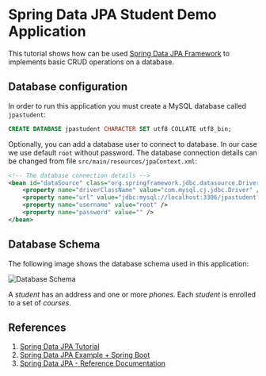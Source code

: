 Spring Data JPA Student Demo Application
===================================

This tutorial shows how can be used [Spring Data JPA Framework](http://spring.io/projects/spring-data-jpa) to implements basic CRUD operations on a database.

Database configuration
----------------------
In order to run this application you must create a MySQL database called `jpastudent`:

```sql
CREATE DATABASE jpastudent CHARACTER SET utf8 COLLATE utf8_bin;
```
Optionally, you can add a database user to connect to database. In our case we use default `root` without password. 
The database connection details can be changed from file `src/main/resources/jpaContext.xml`:

```xml 
<!-- The database connection details -->
<bean id="dataSource" class="org.springframework.jdbc.datasource.DriverManagerDataSource">
	<property name="driverClassName" value="com.mysql.cj.jdbc.Driver" />
	<property name="url" value="jdbc:mysql://localhost:3306/jpastudent?autoReconnect=true" />
	<property name="username" value="root" />
	<property name="password" value="" />
</bean>
```

Database Schema
---------------
The following image shows the database schema used in this application: 

![Database Schema](db-schema.png "Student Database Schema")

A _student_ has an address and one or more _phones_. Each _student_ is enrolled to a set of _courses_.

References
---------
1) [Spring Data JPA Tutorial](https://www.petrikainulainen.net/spring-data-jpa-tutorial/)
1) [Spring Data JPA Example + Spring Boot](https://www.devglan.com/spring-boot/spring-data-jpa-example)
2) [Spring Data JPA - Reference Documentation](https://docs.spring.io/spring-data/jpa/docs/2.1.3.RELEASE/reference/html/)
